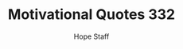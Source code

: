 ---
image: /assets/img/mq/mq_332_manning.png
title: Motivational Quotes 332
categories:
  - Motivational Quotes
author: Hope Staff
notes: Motivational Quotes 332
embed: >-
  EMBED_GOES_HERE
transcript: >-
  SOME LINES OF TEXT START HERE
---